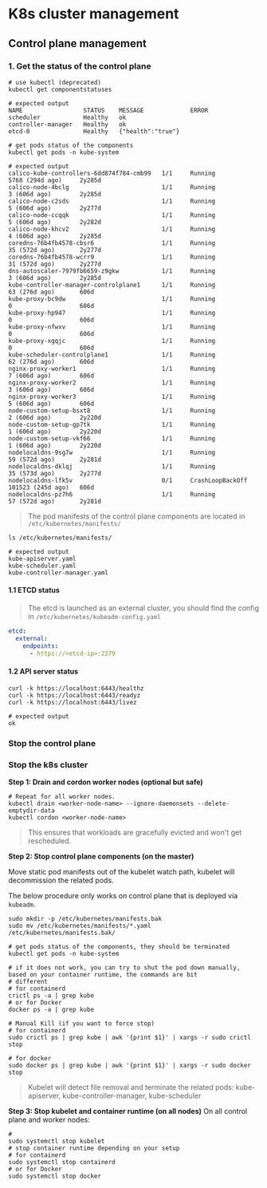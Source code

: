 # K8s cluster management

## Control plane management

### 1. Get the status of the control plane

```shell
# use kubectl (deprecated)
kubectl get componentstatuses

# expected output
NAME                 STATUS    MESSAGE             ERROR
scheduler            Healthy   ok
controller-manager   Healthy   ok
etcd-0               Healthy   {"health":"true"}

# get pods status of the components
kubectl get pods -n kube-system

# expected output
calico-kube-controllers-6dd874f784-cmb99   1/1     Running            5768 (294d ago)     2y285d
calico-node-4bclg                          1/1     Running            3 (606d ago)        2y285d
calico-node-c2sds                          1/1     Running            5 (606d ago)        2y277d
calico-node-ccqqk                          1/1     Running            5 (606d ago)        2y282d
calico-node-khcv2                          1/1     Running            4 (606d ago)        2y285d
coredns-76b4fb4578-cbsr6                   1/1     Running            35 (572d ago)       2y277d
coredns-76b4fb4578-wcrr9                   1/1     Running            31 (572d ago)       2y277d
dns-autoscaler-7979fb6659-z9gkw            1/1     Running            3 (606d ago)        2y285d
kube-controller-manager-controlplane1      1/1     Running            63 (276d ago)       606d
kube-proxy-bc9dw                           1/1     Running            0                   606d
kube-proxy-hp947                           1/1     Running            0                   606d
kube-proxy-nfwxv                           1/1     Running            0                   606d
kube-proxy-xgqjc                           1/1     Running            0                   606d
kube-scheduler-controlplane1               1/1     Running            62 (276d ago)       606d
nginx-proxy-worker1                        1/1     Running            7 (606d ago)        606d
nginx-proxy-worker2                        1/1     Running            3 (606d ago)        606d
nginx-proxy-worker3                        1/1     Running            5 (606d ago)        606d
node-custom-setup-bsxt8                    1/1     Running            2 (606d ago)        2y220d
node-custom-setup-gp7tk                    1/1     Running            1 (606d ago)        2y220d
node-custom-setup-vkf66                    1/1     Running            1 (606d ago)        2y220d
nodelocaldns-9sg7w                         1/1     Running            59 (572d ago)       2y281d
nodelocaldns-dklqj                         1/1     Running            35 (573d ago)       2y277d
nodelocaldns-lfk5v                         0/1     CrashLoopBackOff   101523 (245d ago)   606d
nodelocaldns-pz7h6                         1/1     Running            57 (572d ago)       2y281d
```



> The pod manifests of the control plane components are located in `/etc/kubernetes/manifests/`

```shell
ls /etc/kubernetes/manifests/

# expected output
kube-apiserver.yaml
kube-scheduler.yaml
kube-controller-manager.yaml

```
#### 1.1 ETCD status

> The etcd is launched as an external cluster, you should find the config in `/etc/kubernetes/kubeadm-config.yaml`

```yaml
etcd:
  external:
    endpoints:
      - https://<etcd-ip>:2379
```

#### 1.2 API server status

```shell
curl -k https://localhost:6443/healthz
curl -k https://localhost:6443/readyz
curl -k https://localhost:6443/livez

# expected output
ok
```

### Stop the control plane



### Stop the k8s cluster

**Step 1: Drain and cordon worker nodes (optional but safe)**

```shell
# Repeat for all worker nodes.
kubectl drain <worker-node-name> --ignore-daemonsets --delete-emptydir-data
kubectl cordon <worker-node-name>
```

> This ensures that workloads are gracefully evicted and won't get rescheduled.

**Step 2: Stop control plane components (on the master)**

Move static pod manifests out of the kubelet watch path, kubelet will decommission the related pods.

The below procedure only works on control plane that is deployed via `kubeadm`.

```shell
sudo mkdir -p /etc/kubernetes/manifests.bak
sudo mv /etc/kubernetes/manifests/*.yaml /etc/kubernetes/manifests.bak/

# get pods status of the components, they should be terminated
kubectl get pods -n kube-system

# if it does not work, you can try to shut the pod down manually, based on your container runtime, the commands are bit 
# different
# for containerd
crictl ps -a | grep kube
# or for Docker
docker ps -a | grep kube

# Manual Kill (if you want to force stop)
# for containerd
sudo crictl ps | grep kube | awk '{print $1}' | xargs -r sudo crictl stop

# for docker
sudo docker ps | grep kube | awk '{print $1}' | xargs -r sudo docker stop
```

> Kubelet will detect file removal and terminate the related pods: kube-apiserver, kube-controller-manager, kube-scheduler
> 

**Step 3: Stop kubelet and container runtime (on all nodes)**
On all control plane and worker nodes:
```shell
# 
sudo systemctl stop kubelet
# stop container runtime depending on your setup
# for containerd
sudo systemctl stop containerd
# or for Docker
sudo systemctl stop docker     
```